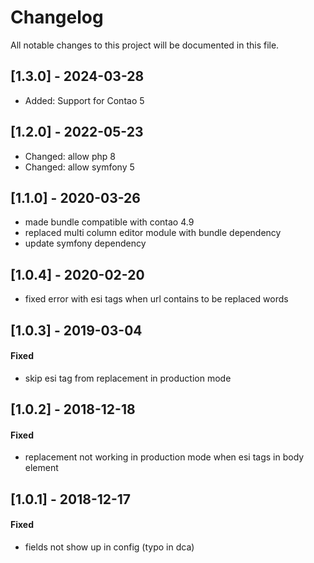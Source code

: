 # Changelog
All notable changes to this project will be documented in this file.

## [1.3.0] - 2024-03-28
- Added: Support for Contao 5

## [1.2.0] - 2022-05-23
- Changed: allow php 8
- Changed: allow symfony 5

## [1.1.0] - 2020-03-26
- made bundle compatible with contao 4.9
- replaced multi column editor module with bundle dependency
- update symfony dependency

## [1.0.4] - 2020-02-20
- fixed error with esi tags when url contains to be replaced words

## [1.0.3] - 2019-03-04

#### Fixed
- skip esi tag from replacement in production mode

## [1.0.2] - 2018-12-18

#### Fixed
- replacement not working in production mode when esi tags in body element

## [1.0.1] - 2018-12-17

#### Fixed
- fields not show up in config (typo in dca)

